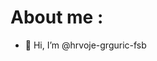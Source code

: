 # About me :
- 👋 Hi, I’m @hrvoje-grguric-fsb

<!---
hrvoje-grguric-fsb/hrvoje-grguric-fsb is a ✨ special ✨ repository because its `README.md` (this file) appears on your GitHub profile.
You can click the Preview link to take a look at your changes.
--->
